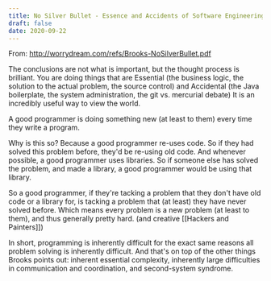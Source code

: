 ```yaml
---
title: No Silver Bullet - Essence and Accidents of Software Engineering
draft: false
date: 2020-09-22
---
```


From: http://worrydream.com/refs/Brooks-NoSilverBullet.pdf

The conclusions are not what is important, but the thought process is brilliant. You are doing things that are Essential (the business logic, the solution to the actual problem, the source control) and Accidental (the Java boilerplate, the system administration, the git vs. mercurial debate) It is an incredibly useful way to view the world.

A good programmer is doing something new (at least to them) every time they write a program.

Why is this so? Because a good programmer re-uses code. So if they had solved this problem before, they'd be re-using old code. And whenever possible, a good programmer uses libraries. So if someone else has solved the problem, and made a library, a good programmer would be using that library.
 
So a good programmer, if they're tacking a problem that they don't have old code or a library for, is tacking a problem that (at least) they have never solved before. Which means every problem is a new problem (at least to them), and thus generally pretty hard. (and creative [[Hackers and Painters]])
 
In short, programming is inherently difficult for the exact same reasons all problem solving is inherently difficult. And that's on top of the other things Brooks points out: inherent essential complexity, inherently large difficulties in communication and coordination, and second-system syndrome.